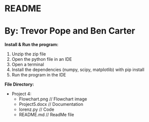 # README
# By: Trevor Pope and Ben Carter

**Install & Run the program:**
     
1. Unzip the zip file
2. Open the python file in an IDE
3. Open a terminal
4. Install the dependencies (numpy, scipy, matplotlib) with pip install
5. Run the program in the IDE

**File Directory:**

- Project 4:
	- Flowchart.png 	// Flowchart image
	- Project5.docx 	// Documentation
	- lorenz.py			// Code
	- README.md			// ReadMe file
